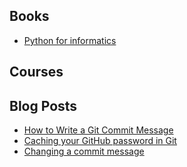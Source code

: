 
## Books

* [Python for informatics](http://www.pythonlearn.com/book.php)

## Courses

## Blog Posts

* [How to Write a Git Commit Message](http://chris.beams.io/posts/git-commit/)
* [Caching your GitHub password in Git](https://help.github.com/articles/caching-your-github-password-in-git/)
* [Changing a commit message](https://help.github.com/articles/changing-a-commit-message/)

